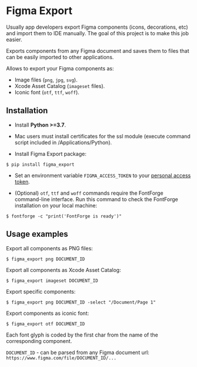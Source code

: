 # Figma Export

Usually app developers export Figma components (icons, decorations, etc) and import them to IDE manually. The goal of this project is to make this job easier.

Exports components from any Figma document and saves them to files that can be easily imported to other applications.

Allows to export your Figma components as:

- Image files (```png```, ```jpg```, ```svg```).
- Xcode Asset Catalog (```imageset``` files).
- Iconic font (```otf```, ```ttf```, ```woff```).

## Installation

- Install **Python >=3.7**.

- Mac users must install certificates for the ssl module (execute command script included in /Applications/Python).

- Install Figma Export package:

```
$ pip install figma_export
```

- Set an environment variable ```FIGMA_ACCESS_TOKEN``` to your [personal access token](https://www.figma.com/developers/docs#auth).

- (Optional) ```otf```, ```ttf``` and ```woff``` commands require the FontForge command-line interface. Run this command to check the FontForge installation on your local machine:

```
$ fontforge -c "print('FontForge is ready')"
``` 


## Usage examples

Export all components as PNG files:

```
$ figma_export png DOCUMENT_ID
```

Export all components as Xcode Asset Catalog:

```
$ figma_export imageset DOCUMENT_ID
```

Export specific components:

```
$ figma_export png DOCUMENT_ID -select "/Document/Page 1"
```

Export components as iconic font:

```
$ figma_export otf DOCUMENT_ID
```

Each font glyph is coded by the first char from the name of the corresponding component. 

```DOCUMENT_ID``` - can be parsed from any Figma document url: ```https://www.figma.com/file/DOCUMENT_ID/...```


